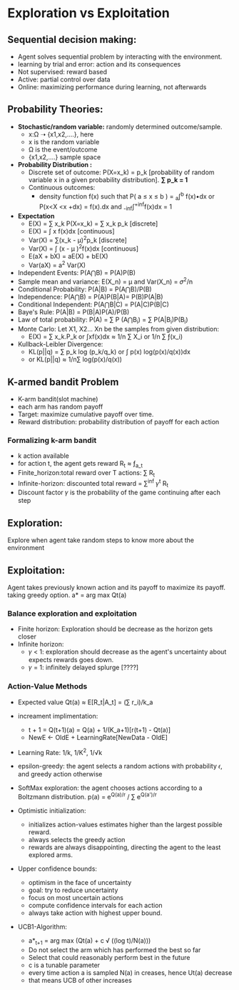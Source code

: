 # Exploration vs Exploitation 

## Sequential decision making: 
- Agent solves sequential problem by interacting with the environment. 
- learning by trial and error: action and its consequences 
- Not supervised: reward based 
- Active: partial control over data 
- Online: maximizing performance during learning, not afterwards 

## Probability Theories: 
- __Stochastic/random variable:__ randomly determined outcome/sample. 
    - x:Ω ➝ {x1,x2,....}, here
    - x is the random variable 
    - Ω is the event/outcome
    - {x1,x2,....} sample space  
- __Probability Distribution :__ 
    - Discrete set of outcome: P(X=x_k) = p_k [probability of random variable x in a given probability distribution]. __∑ p_k = 1__
    - Continuous outcomes: 
        - density function f(x) such that P( a ≤ x ≤ b ) = <sub>a</sub>∫<sup>b</sup> f(x)•dx or P(x<X <x +dx)  = f(x).dx and <sub>-inf</sub>∫<sup>+inf</sup>f(x)dx = 1
- __Expectation__
    - E(X) = ∑ x_k P(X=x_k) = ∑ x_k p_k [discrete]
    - E(X) = ∫ x f(x)dx [continuous]
    - Var(X) = ∑(x_k - μ)<sup>2</sup>p_k [discrete]
    - Var(X) = ∫ (x - μ )<sup>2</sup>f(x)dx [continuous]
    - E(aX + bX) = aE(X) + bE(X)
    - Var(aX) = a<sup>2</sup> Var(X) 
- Independent Events: P(A⋂B) = P(A)P(B)
- Sample mean and variance: E(X_n) = μ and Var(X_n) = 𝜎<sup>2</sup>/n
- Conditional Probability: P(A|B) = P(A⋂B)/P(B)
- Independence: P(A⋂B) = P(A)P(B|A)= P(B)P(A|B) 
- Conditional Independent: P(A⋂B|C) = P(A|C)P(B|C)
- Baye's Rule: P(A|B) = P(B|A)P(A)/P(B)
- Law of total probability: P(A) = ∑ P (A⋂B<sub>i</sub>) = ∑ P(A|B<sub>i</sub>)P(B<sub>i</sub>)
- Monte Carlo: Let X1, X2... Xn be the samples from given distribution: 
    - E(X) = ∑ x_k.P_k or ∫xf(x)dx  ≈ 1/n ∑ X_i or 1/n ∑ ƒ(x_i)
- Kullback-Leibler Divergence: 
    - KL(p||q) = ∑ p_k log (p_k/q_k) or ∫ p(x) log(p(x)/q(x))dx 
    - or KL(p||q) ≈ 1/n∑ log(p(x)/q(x))


## K-armed bandit Problem 
- K-arm bandit(slot machine) 
- each arm has random payoff 
- Target: maximize cumulative payoff over time. 
- Reward distribution: probability distribution of payoff for each action 

### Formalizing k-arm bandit 
- k action available 
- for action t, the agent gets reward R<sub>t</sub> ≈ ƒ<sub>a_t</sub> 
- Finite_horizon:total reward over T actions: ∑ R<sub>t</sub>
- Infinite-horizon: discounted total reward = ∑<sup>inf</sup> 𝛾<sup>t</sup> R<sub>t</sub>
- Discount factor 𝛾 is the probability of the game continuing after each step 

## Exploration: 
Explore when agent take random steps to know more about the environment 

## Exploitation:
Agent takes previously known action and its payoff to maximize its payoff. taking greedy option. a* = arg max Qt(a)

### Balance exploration and exploitation
- Finite horizon: Exploration should be decrease as the horizon gets closer 
- Infinite horizon: 
    - 𝛾 < 1: exploration should decrease as the agent's uncertainty about expects rewards goes down. 
    - 𝛾 = 1: infinitely delayed splurge [????]


### Action-Value Methods 
- Expected value Qt(a) ≈ E[R_t|A_t] = (∑ r_i)/k_a
- increament implimentation: 
    - t + 1 = Q(t+1)(a) = Q(a) + 1/(K_a+1)[r(t+1) - Qt(a)]
    - NewE <- OldE + LearningRate[NewData - OldE]
- Learning Rate: 1/k, 1/K<sup>2</sup>, 1/√k 
- epsilon-greedy: the agent selects a random actions with probability 𝜖, and greedy action otherwise 
- SoftMax exploration: the agent chooses actions according to a Boltzmann distribution. p(a) = e<sup>Q(a)/r</sup> / ∑ e<sup>Q(a')/r</sup> 
- Optimistic initialization: 
    - initializes action-values estimates higher than the largest possible reward. 
    - always selects the greedy action 
    - rewards are always disappointing, directing the agent to the least explored arms. 

- Upper confidence bounds:
    - optimism in the face of uncertainty 
    - goal: try to reduce uncertainty 
    - focus on most uncertain actions 
    - compute confidence intervals for each action 
    - always take action with highest upper bound. 
- UCB1-Algorithm: 
    - a*<sub>t+1</sub> = arg max (Qt(a) + c √ ((log t)/N(a)))
    - Do not select the arm which has performed the best so far
    - Select that could reasonably perform best in the future 
    - c is a tunable parameter 
    - every time action a is sampled N(a) in creases, hence Ut(a) decrease 
    - that means UCB of other increases  
    


##